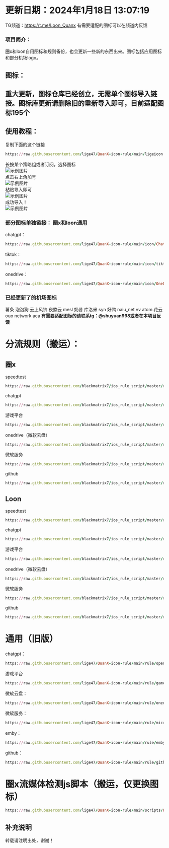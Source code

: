 # 更新日期：2024年1月18日 13:07:19
TG频道：https://t.me/Loon_Quanx   有需要适配的图标可以在频道内反馈
### 项目简介：
圈x和loon自用图标和规则备份，也会更新一些新的东西出来。图标包括应用图标和部分机场logo。
## 图标：  
## 重大更新，图标仓库已经创立，无需单个图标导入链接。图标库更新请删除旧的重新导入即可，目前适配图标195个  
## 使用教程：   
复制下面的这个链接  
```ruby
https://raw.githubusercontent.com/lige47/QuanX-icon-rule/main/ligeicon.json
```  
长按某个策略组或者订阅，选择图标  
![示例图片](https://raw.githubusercontent.com/lige47/QuanX-icon-rule/main/jiaochen/IMG_0104.jpeg)  
点击右上角加号  
![示例图片](https://raw.githubusercontent.com/lige47/QuanX-icon-rule/main/jiaochen/IMG_0103.jpeg)  
粘贴导入即可  
![示例图片](https://raw.githubusercontent.com/lige47/QuanX-icon-rule/main/jiaochen/IMG_0105.jpeg)  
成功导入！  
![示例图片](https://raw.githubusercontent.com/lige47/QuanX-icon-rule/main/jiaochen/IMG_0106.jpeg)  
### 部分图标单独链接：  圈x和loon通用
chatgpt：
```ruby
https://raw.githubusercontent.com/lige47/QuanX-icon-rule/main/icon/ChatGPT-green.png
```  
tiktok：
```ruby
https://raw.githubusercontent.com/lige47/QuanX-icon-rule/main/icon/tiktok.png
```  
onedrive：
```ruby
https://raw.githubusercontent.com/lige47/QuanX-icon-rule/main/icon/OneDrive.png
```
### 已经更新了的机场图标
薯条 泡泡狗 云上风铃 夜煞云 mesl 奶昔 库洛米 syn 好鸭 naiu_net vv atom 花云 ouo network  aca
**有需要适配图标的请联系tg：@shuyuan998或者在本项目反馈**    
# 分流规则（搬运）：  
## 圈x
speedtest
```ruby
https://raw.githubusercontent.com/blackmatrix7/ios_rule_script/master/rule/QuantumultX/Speedtest/Speedtest.list
```
chatgpt
```ruby
https://raw.githubusercontent.com/blackmatrix7/ios_rule_script/master/rule/QuantumultX/OpenAI/OpenAI.list
```
游戏平台
```ruby
https://raw.githubusercontent.com/blackmatrix7/ios_rule_script/master/rule/QuantumultX/Game/Game.list
```
onedrive（微软云盘）
```ruby
https://raw.githubusercontent.com/blackmatrix7/ios_rule_script/master/rule/QuantumultX/OneDrive/OneDrive.list
```
微软服务
```ruby
https://raw.githubusercontent.com/blackmatrix7/ios_rule_script/master/rule/QuantumultX/Microsoft/Microsoft.list
```
github
```ruby
https://raw.githubusercontent.com/blackmatrix7/ios_rule_script/master/rule/QuantumultX/GitHub/GitHub.list
```
## Loon
speedtest
```ruby
https://raw.githubusercontent.com/blackmatrix7/ios_rule_script/master/rule/Loon/Speedtest/Speedtest.list
```
chatgpt
```ruby
https://raw.githubusercontent.com/blackmatrix7/ios_rule_script/master/rule/Loon/OpenAI/OpenAI.list
```
游戏平台
```ruby
https://raw.githubusercontent.com/blackmatrix7/ios_rule_script/master/rule/Loon/Game/Game.list
```
onedrive（微软云盘）
```ruby
https://raw.githubusercontent.com/blackmatrix7/ios_rule_script/master/rule/Loon/OneDrive/OneDrive.list
```
微软服务
```ruby
https://raw.githubusercontent.com/blackmatrix7/ios_rule_script/master/rule/Loon/Microsoft/Microsoft.list
```
github
```ruby
https://raw.githubusercontent.com/blackmatrix7/ios_rule_script/master/rule/Loon/GitHub/GitHub.list
```
# 通用（旧版）
chatgpt：
```ruby
https://raw.githubusercontent.com/lige47/QuanX-icon-rule/main/rule/openai.list
```  
游戏平台  
```ruby
https://raw.githubusercontent.com/lige47/QuanX-icon-rule/main/rule/game.list
```  
微软云盘：
```ruby
https://raw.githubusercontent.com/lige47/QuanX-icon-rule/main/rule/onedrive.list
```  
微软服务：
```ruby
https://raw.githubusercontent.com/lige47/QuanX-icon-rule/main/rule/microsoft.list
```  
emby：  
```ruby
https://raw.githubusercontent.com/lige47/QuanX-icon-rule/main/rule/emby.list
```  
github：  
```ruby
https://raw.githubusercontent.com/lige47/QuanX-icon-rule/main/rule/github.list
```  
# 圈x流媒体检测js脚本（搬运，仅更换图标）  
```ruby 
https://raw.githubusercontent.com/lige47/QuanX-icon-rule/main/scripts/UI-Action.json
```
## 补充说明
转载请注明出处，谢谢！
